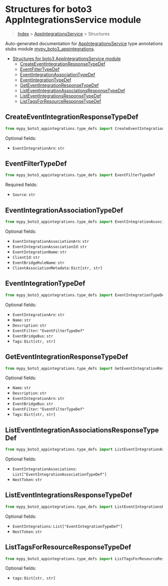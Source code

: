 # Structures for boto3 AppIntegrationsService module

> [Index](../index.md) > [AppIntegrationsService](./index.md) > Structures

Auto-generated documentation for [AppIntegrationsService](https://boto3.amazonaws.com/v1/documentation/api/latest/reference/services/appintegrations.html#AppIntegrationsService)
type annotations stubs module [mypy_boto3_appintegrations](https://pypi.org/project/mypy-boto3-appintegrations/).

- [Structures for boto3 AppIntegrationsService module](#structures-for-boto3-appintegrationsservice-module)
  - [CreateEventIntegrationResponseTypeDef](#createeventintegrationresponsetypedef)
  - [EventFilterTypeDef](#eventfiltertypedef)
  - [EventIntegrationAssociationTypeDef](#eventintegrationassociationtypedef)
  - [EventIntegrationTypeDef](#eventintegrationtypedef)
  - [GetEventIntegrationResponseTypeDef](#geteventintegrationresponsetypedef)
  - [ListEventIntegrationAssociationsResponseTypeDef](#listeventintegrationassociationsresponsetypedef)
  - [ListEventIntegrationsResponseTypeDef](#listeventintegrationsresponsetypedef)
  - [ListTagsForResourceResponseTypeDef](#listtagsforresourceresponsetypedef)

## CreateEventIntegrationResponseTypeDef

```python
from mypy_boto3_appintegrations.type_defs import CreateEventIntegrationResponseTypeDef
```




Optional fields:
- `EventIntegrationArn`: `str`


## EventFilterTypeDef

```python
from mypy_boto3_appintegrations.type_defs import EventFilterTypeDef
```


Required fields:
- `Source`: `str`




## EventIntegrationAssociationTypeDef

```python
from mypy_boto3_appintegrations.type_defs import EventIntegrationAssociationTypeDef
```




Optional fields:
- `EventIntegrationAssociationArn`: `str`
- `EventIntegrationAssociationId`: `str`
- `EventIntegrationName`: `str`
- `ClientId`: `str`
- `EventBridgeRuleName`: `str`
- `ClientAssociationMetadata`: `Dict[str, str]`


## EventIntegrationTypeDef

```python
from mypy_boto3_appintegrations.type_defs import EventIntegrationTypeDef
```




Optional fields:
- `EventIntegrationArn`: `str`
- `Name`: `str`
- `Description`: `str`
- `EventFilter`: `"EventFilterTypeDef"`
- `EventBridgeBus`: `str`
- `Tags`: `Dict[str, str]`


## GetEventIntegrationResponseTypeDef

```python
from mypy_boto3_appintegrations.type_defs import GetEventIntegrationResponseTypeDef
```




Optional fields:
- `Name`: `str`
- `Description`: `str`
- `EventIntegrationArn`: `str`
- `EventBridgeBus`: `str`
- `EventFilter`: `"EventFilterTypeDef"`
- `Tags`: `Dict[str, str]`


## ListEventIntegrationAssociationsResponseTypeDef

```python
from mypy_boto3_appintegrations.type_defs import ListEventIntegrationAssociationsResponseTypeDef
```




Optional fields:
- `EventIntegrationAssociations`: `List["EventIntegrationAssociationTypeDef"]`
- `NextToken`: `str`


## ListEventIntegrationsResponseTypeDef

```python
from mypy_boto3_appintegrations.type_defs import ListEventIntegrationsResponseTypeDef
```




Optional fields:
- `EventIntegrations`: `List["EventIntegrationTypeDef"]`
- `NextToken`: `str`


## ListTagsForResourceResponseTypeDef

```python
from mypy_boto3_appintegrations.type_defs import ListTagsForResourceResponseTypeDef
```




Optional fields:
- `tags`: `Dict[str, str]`

